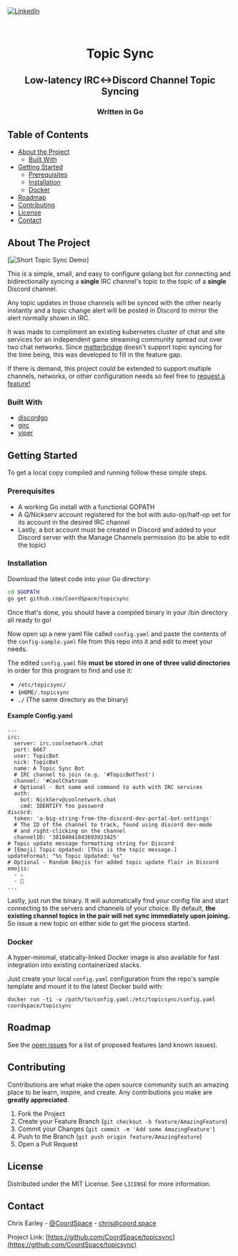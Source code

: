 [![LinkedIn][linkedin-shield]][linkedin-url]


<br />
<p align="center">
  <h1 align="center">Topic Sync</h1>
  <h2 align="center">Low-latency IRC<->Discord Channel Topic Syncing</h2>
  <h3 align="center">Written in Go</h3>
</p>


## Table of Contents
* [About the Project](#about-the-project)
  * [Built With](#built-with)
* [Getting Started](#getting-started)
  * [Prerequisites](#prerequisites)
  * [Installation](#installation)
  * [Docker](#docker)
* [Roadmap](#roadmap)
* [Contributing](#contributing)
* [License](#license)
* [Contact](#contact)


## About The Project

[![Short Topic Sync Demo][product-screenshot]]

This is a simple, small, and easy to configure golang bot for connecting and bidirectionally syncing a __single__ IRC channel's topic to the topic of a __single__ Discord channel. 

Any topic updates in those channels will be synced with the other nearly instantly and a topic change alert will be posted in Discord to mirror the alert normally shown in IRC.

It was made to compliment an existing kubernetes cluster of chat and site services for an independent game streaming community spread out over two chat networks. Since [matterbridge](https://github.com/42wim/matterbridge) doesn't support topic syncing for the time being, this was developed to fill in the feature gap.

If there is demand, this project could be extended to support multiple channels, networks, or other configuration needs so feel free to <a href="https://github.com/CoordSpace/topicsync/issues">request a feature!</a>


### Built With

* [discordgo](https://github.com/bwmarrin/discordgo)
* [girc](https://github.com/lrstanley/girc)
* [viper](https://github.com/spf13/viper)


## Getting Started

To get a local copy compiled and running follow these simple steps.


### Prerequisites

* A working Go install with a functional GOPATH
* A Q/Nickserv account registered for the bot with auto-op/half-op set for its account in the desired IRC channel
* Lastly, a bot account must be created in Discord and added to your Discord server with the Manage Channels permission (to be able to edit the topic)


### Installation
 
Download the latest code into your Go directory:
```sh
cd $GOPATH
go get github.com/CoordSpace/topicsync
```

Once that's done, you should have a compiled binary in your /bin directory all ready to go!

Now open up a new yaml file called `config.yaml` and paste the contents of the `config-sample.yaml` file from this repo into it and edit to meet your needs. 

The edited `config.yaml` file __must be stored in one of three valid directories__ in order for this program to find and use it:

* `/etc/topicsync/`
* `$HOME/.topicsync`
* `./` (The same directory as the binary)


#### Example Config.yaml

```
---
irc:
  server: irc.coolnetwork.chat
  port: 6667
  user: TopicBot
  nick: TopicBot
  name: A Topic Sync Bot
  # IRC channel to join (e.g. '#TopicBotTest')
  channel: '#CoolChatroom
  # Optional - Bot name and command to auth with IRC services
  auth:
    bot: NickServ@coolnetwork.chat
    cmd: IDENTIFY foo password
discord:
  token: 'a-big-string-from-the-discord-dev-portal-bot-settings'
  # The ID of the channel to track, found using discord dev-mode 
  # and right-clicking on the channel
  channelID: '38104041843693923425'
# Topic update message formatting string for Discord
# [Emoji] Topic Updated: [This is the topic message.]
updateFormat: "%s Topic Updated: %s"
# Optional - Random Emojis for added topic update flair in Discord
emojis:
  - ⚠️
  - 🔔
...

```

Lastly, just run the binary. It will automatically find your config file and start connecting to the servers and channels of your choice. By default, __the existing channel topics in the pair will not sync immediately upon joining.__ So issue a new topic on either side to get the process started. 


### Docker
A hyper-minimal, statically-linked Docker image is also available for fast integration into existing containerized stacks.

Just create your local `config.yaml` configuration from the repo's sample template and mount it to the latest Docker build with:

`docker run -ti -v /path/to/config.yaml:/etc/topicsync/config.yaml coordspace/topicsync`

<!-- ROADMAP -->
## Roadmap

See the [open issues](https://github.com/CoordSpace/topicsync/issues) for a list of proposed features (and known issues).



<!-- CONTRIBUTING -->
## Contributing

Contributions are what make the open source community such an amazing place to be learn, inspire, and create. Any contributions you make are **greatly appreciated**.

1. Fork the Project
2. Create your Feature Branch (`git checkout -b feature/AmazingFeature`)
3. Commit your Changes (`git commit -m 'Add some AmazingFeature'`)
4. Push to the Branch (`git push origin feature/AmazingFeature`)
5. Open a Pull Request



<!-- LICENSE -->
## License

Distributed under the MIT License. See `LICENSE` for more information.



<!-- CONTACT -->
## Contact

Chris Earley - [@CoordSpace](https://twitter.com/CoordSpace) - chris@coord.space

Project Link: [https://github.com/CoordSpace/topicsync](https://github.com/CoordSpace/topicsync)


<!-- MARKDOWN LINKS & IMAGES -->
<!-- https://www.markdownguide.org/basic-syntax/#reference-style-links -->
[linkedin-shield]: https://img.shields.io/badge/-LinkedIn-black.svg?style=flat-square&logo=linkedin&colorB=555
[linkedin-url]: https://coord.space/in
[product-screenshot]: https://giant.gfycat.com/ExcellentIdleBluetickcoonhound.gif
